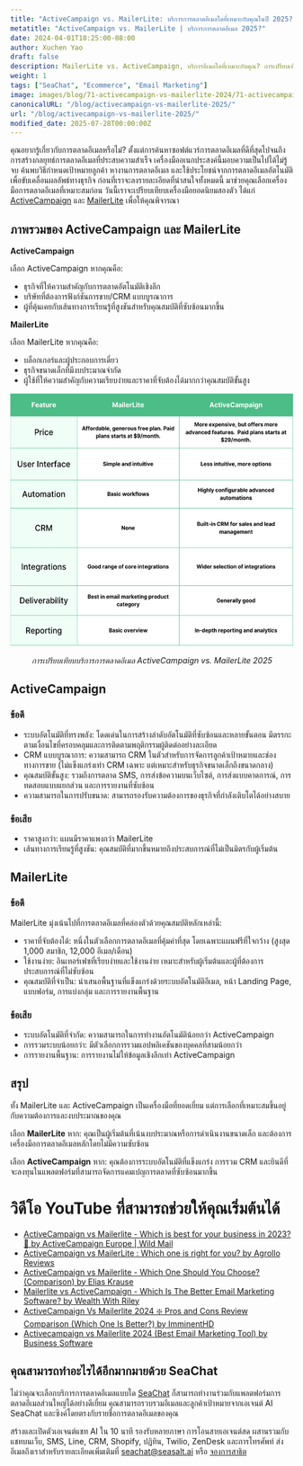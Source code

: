 ```yaml
---
title: "ActiveCampaign vs. MailerLite: บริการการตลาดอีเมลใดที่เหมาะกับคุณในปี 2025?"
metatitle: "ActiveCampaign vs. MailerLite | บริการการตลาดอีเมล 2025?"
date: 2024-04-01T10:25:00-08:00
author: Xuchen Yao
draft: false
description: MailerLite vs. ActiveCampaign, บริการอีเมลใดที่เหมาะกับคุณ? การเปรียบเทียบเชิงลึกของเราจะวิเคราะห์คุณสมบัติ ราคา และอื่นๆ
weight: 1
tags: ["SeaChat", "Ecommerce", "Email Marketing"]
image: images/blog/71-activecampaign-vs-mailerlite-2024/71-activecampaign-vs-mailerlite-2024.jpg
canonicalURL: "/blog/activecampaign-vs-mailerlite-2025/"
url: "/blog/activecampaign-vs-mailerlite-2025/"
modified_date: 2025-07-28T00:00:00Z
---
```


คุณอยากรู้เกี่ยวกับการตลาดอีเมลหรือไม่? ตั้งแต่การค้นหาซอฟต์แวร์การตลาดอีเมลที่ดีที่สุดไปจนถึงการสร้างกลยุทธ์การตลาดอีเมลที่ประสบความสำเร็จ เครื่องมืออเนกประสงค์นี้มอบความเป็นไปได้ไม่รู้จบ ค้นพบวิธีกำหนดเป้าหมายลูกค้า หางานการตลาดอีเมล และใช้ประโยชน์จากการตลาดอีเมลอัตโนมัติเพื่อขับเคลื่อนผลลัพธ์ทางธุรกิจ ก่อนที่เราจะลงรายละเอียดที่น่าสนใจทั้งหมดนี้ มาช่วยคุณเลือกเครื่องมือการตลาดอีเมลที่เหมาะสมก่อน วันนี้เราจะเปรียบเทียบเครื่องมือยอดนิยมสองตัว ได้แก่ [ActiveCampaign](https://www.activecampaign.com/) และ [MailerLite](https://www.mailerlite.com/) เพื่อให้คุณพิจารณา


## ภาพรวมของ ActiveCampaign และ MailerLite

**ActiveCampaign**

เลือก ActiveCampaign หากคุณคือ:

- ธุรกิจที่ให้ความสำคัญกับการตลาดอัตโนมัติเชิงลึก
- บริษัทที่ต้องการฟังก์ชันการขาย/CRM แบบบูรณาการ
- ผู้ที่คุ้นเคยกับเส้นทางการเรียนรู้ที่สูงชันสำหรับคุณสมบัติที่ซับซ้อนมากขึ้น


**MailerLite**

เลือก MailerLite หากคุณคือ:

- บล็อกเกอร์และผู้ประกอบการเดี่ยว
- ธุรกิจขนาดเล็กที่มีงบประมาณจำกัด
- ผู้ใช้ที่ให้ความสำคัญกับความเรียบง่ายและราคาที่จับต้องได้มากกว่าคุณสมบัติขั้นสูง

<center>
<img height="450px" src="/images/blog/71-activecampaign-vs-mailerlite-2024/activecampaign-and-mailerlite-email-marketing-service-comparison-2024.png" alt="การเปรียบเทียบบริการการตลาดอีเมล ActiveCampaign vs. MailerLite 2025"/>

*การเปรียบเทียบบริการการตลาดอีเมล ActiveCampaign vs. MailerLite 2025*
</center>

## ActiveCampaign

### ข้อดี

- ระบบอัตโนมัติที่ทรงพลัง: โดดเด่นในการสร้างลำดับอัตโนมัติที่ซับซ้อนและหลายขั้นตอน มีตรรกะตามเงื่อนไขที่ครอบคลุมและการติดตามพฤติกรรมผู้ติดต่ออย่างละเอียด
- CRM แบบบูรณาการ: ความสามารถ CRM ในตัวสำหรับการจัดการลูกค้าเป้าหมายและช่องทางการขาย (ไม่แข็งแกร่งเท่า CRM เฉพาะ แต่เหมาะสำหรับธุรกิจขนาดเล็กถึงขนาดกลาง)
- คุณสมบัติขั้นสูง: รวมถึงการตลาด SMS, การส่งข้อความบนเว็บไซต์, การส่งแบบคาดการณ์, การทดสอบแบบแยกส่วน และการรายงานที่ซับซ้อน
- ความสามารถในการปรับขนาด: สามารถรองรับความต้องการของธุรกิจที่กำลังเติบโตได้อย่างสบาย

### ข้อเสีย

- ราคาสูงกว่า: แผนมีราคาแพงกว่า MailerLite
- เส้นทางการเรียนรู้ที่สูงชัน: คุณสมบัติที่มากขึ้นหมายถึงประสบการณ์ที่ไม่เป็นมิตรกับผู้เริ่มต้น

## MailerLite

### ข้อดี

MailerLite มุ่งเน้นไปที่การตลาดอีเมลที่คล่องตัวด้วยคุณสมบัติหลักเหล่านี้:
- ราคาที่จับต้องได้: หนึ่งในตัวเลือกการตลาดอีเมลที่คุ้มค่าที่สุด โดยเฉพาะแผนฟรีที่ใจกว้าง (สูงสุด 1,000 สมาชิก, 12,000 อีเมล/เดือน)
- ใช้งานง่าย: อินเทอร์เฟซที่เรียบง่ายและใช้งานง่าย เหมาะสำหรับผู้เริ่มต้นและผู้ที่ต้องการประสบการณ์ที่ไม่ซับซ้อน
- คุณสมบัติที่จำเป็น: นำเสนอพื้นฐานที่แข็งแกร่งด้วยระบบอัตโนมัติอีเมล, หน้า Landing Page, แบบฟอร์ม, การแบ่งกลุ่ม และการรายงานพื้นฐาน

### ข้อเสีย

- ระบบอัตโนมัติที่จำกัด: ความสามารถในการทำงานอัตโนมัติน้อยกว่า ActiveCampaign
- การรวมระบบน้อยกว่า: มีตัวเลือกการรวมแอปพลิเคชันของบุคคลที่สามน้อยกว่า
- การรายงานพื้นฐาน: การรายงานไม่ให้ข้อมูลเชิงลึกเท่า ActiveCampaign


## สรุป

ทั้ง MailerLite และ ActiveCampaign เป็นเครื่องมือที่ยอดเยี่ยม แต่การเลือกที่เหมาะสมขึ้นอยู่กับความต้องการและงบประมาณของคุณ

เลือก **MailerLite** หาก: คุณเป็นผู้เริ่มต้นที่เน้นงบประมาณหรือการดำเนินงานขนาดเล็ก และต้องการเครื่องมือการตลาดอีเมลหลักโดยไม่มีความซับซ้อน

เลือก **ActiveCampaign** หาก: คุณต้องการระบบอัตโนมัติที่แข็งแกร่ง การรวม CRM และยินดีที่จะลงทุนในแพลตฟอร์มที่สามารถจัดการแคมเปญการตลาดที่ซับซ้อนมากขึ้น

# วิดีโอ YouTube ที่สามารถช่วยให้คุณเริ่มต้นได้

- [ActiveCampaign vs Mailerlite - Which is best for your business in 2023? 🧐 by ActiveCampaign Europe | Wild Mail](https://www.youtube.com/watch?v=qqMo1SWziKU)
- [ActiveCampaign vs MailerLite : Which one is right for you? by Agrollo Reviews](https://www.youtube.com/watch?v=S1nDBfY8WZM)
- [ActiveCampaign vs Mailerlite - Which One Should You Choose? (Comparison) by Elias Krause](https://www.youtube.com/watch?v=u8aa80NZVUk)
- [Mailerlite vs ActiveCampaign - Which Is The Better Email Marketing Software? by Wealth With Riley](https://www.youtube.com/watch?v=ag2gEqgoiiI)
- [ActiveCampaign Vs Mailerlite 2024 ❇️ Pros and Cons Review Comparison (Which One Is Better?) by ImminentHD](https://www.youtube.com/watch?v=pV8FF6O5Qow)
- [Activecampaign vs Mailerlite 2024 (Best Email Marketing Tool) by Business Software](https://www.youtube.com/watch?v=QDaEeuyyUtw)


## คุณสามารถทำอะไรได้อีกมากมายด้วย SeaChat

ไม่ว่าคุณจะเลือกบริการการตลาดอีเมลแบบใด [SeaChat](https://chat.seasalt.ai/?utm_source=blog) ก็สามารถทำงานร่วมกับแพลตฟอร์มการตลาดอีเมลส่วนใหญ่ได้อย่างดีเยี่ยม คุณสามารถรวบรวมอีเมลและลูกค้าเป้าหมายจากเอเจนต์ AI SeaChat และซิงค์โดยตรงกับรายชื่อการตลาดอีเมลของคุณ 

สร้างและเปิดตัวเอเจนต์แชท AI ใน 10 นาที รองรับหลายภาษา การโอนสายเอเจนต์สด ผสานรวมกับแชทบนเว็บ, SMS, Line, CRM, Shopify, ปฏิทิน, Twilio, ZenDesk และการโทรศัพท์ ส่งอีเมลถึงเราสำหรับรายละเอียดเพิ่มเติมที่ [seachat@seasalt.ai](mailto:seameet@seasalt.ai) หรือ [จองการสาธิต](https://meetings.hubspot.com/seasalt-ai/seasalt-meeting) 
